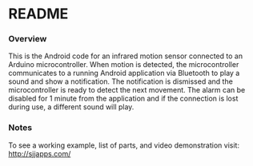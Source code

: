 # README #

### Overview ###

This is the Android code for an infrared motion sensor connected to an Arduino microcontroller.
When motion is detected, the microcontroller communicates to a running Android application via Bluetooth
to play a sound and show a notification. The notification is dismissed and the microcontroller
is ready to detect the next movement. The alarm can be disabled for 1 minute from the application
and if the connection is lost during use, a different sound will play.

### Notes ###

To see a working example, list of parts, and video demonstration visit: http://sjjapps.com/
